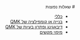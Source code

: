 <div dir="rtl" markdown="1">
# שאלות נפוצות

* [כללי](faq_general.md)
* [בנייה או קומפילציה של QMK](faq_build.md)
* [דיבאגינג ופתרון בעיות של QMK](faq_debug.md)
* [מיפוי מקשים](faq_keymap.md)
</div>
